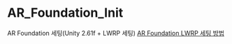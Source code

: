 # AR_Foundation_Init
 AR Foundation 세팅(Unity 2.61f + LWRP 세팅)
 [AR Foundation LWRP 세팅 방법](https://forum.unity.com/threads/configuring-ar-foundation-3-0-0-preview-to-work-with-lwrp-or-urp.736583/)

